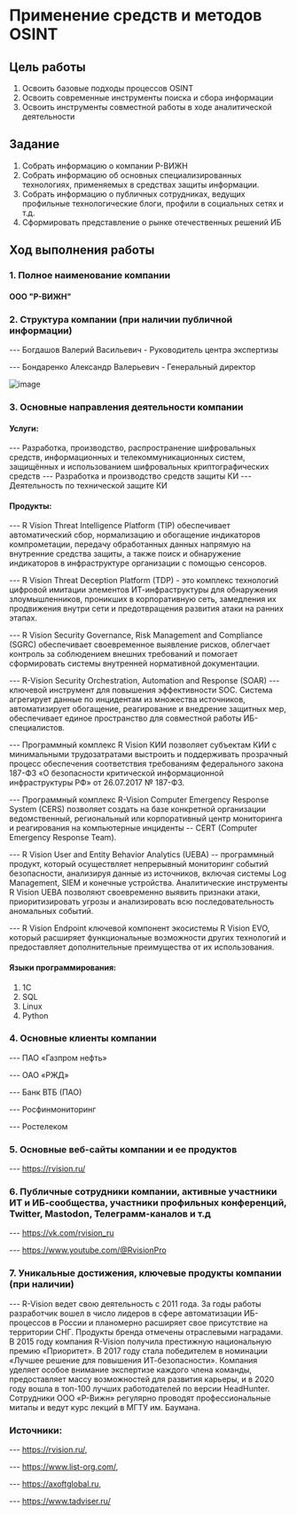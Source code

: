 # Применение средств и методов OSINT

## Цель работы

1.  Освоить базовые подходы процессов OSINT
2.  Освоить современные инструменты поиска и сбора информации
3.  Освоить инструменты совместной работы в ходе аналитической деятельности

## Задание

1.  Собрать информацию о компании Р-ВИЖН
2.  Собрать информацию об основных специализированных технологиях, применяемых в средствах защиты информации.
3.  Собрать информацию о публичных сотрудниках, ведущих профильные технологические блоги, профили в социальных сетях и т.д.
4.  Сформировать представление о рынке отечественных решений ИБ

## Ход выполнения работы

### 1. Полное наименование компании

#### ООО "Р-ВИЖН"

### 2. Структура компании (при наличии публичной информации)

--- Богдашов Валерий Васильевич - Руководитель центра экспертизы

--- Бондаренко Александр Валерьевич - Генеральный директор

![image](https://github.com/ice10bear/threat-hunting-/assets/90779324/f5cec3fb-699b-48fa-9775-00b3569e7687)

### 3. Основные направления деятельности компании

#### Услуги:

--- Разработка, производство, распространение шифровальных средств, информационных и телекоммуникационных систем, защищённых и использованием шифровальных криптографических средств --- Разработка и производство средств защиты КИ --- Деятельность по технической защите КИ

#### Продукты:

--- R Vision Threat Intelligence Platform (TIP) обеспечивает автоматический сбор, нормализацию и обогащение индикаторов компрометации, передачу обработанных данных напрямую на внутренние средства защиты, а также поиск и обнаружение индикаторов в инфраструктуре организации с помощью сенсоров.

--- R Vision Threat Deception Platform (TDP) - это комплекс технологий цифровой имитации элементов ИТ-инфраструктуры для обнаружения злоумышленников, проникших в корпоративную сеть, замедления их продвижения внутри сети и предотвращения развития атаки на ранних этапах.

--- R Vision Security Governance, Risk Management and Compliance (SGRC) обеспечивает своевременное выявление рисков, облегчает контроль за соблюдением внешних требований и помогает сформировать системы внутренней нормативной документации.

--- R-Vision Security Orchestration, Automation and Response (SOAR) --- ключевой инструмент для повышения эффективности SOC. Система агрегирует данные по инцидентам из множества источников, автоматизирует обогащение, реагирование и внедрение защитных мер, обеспечивает единое пространство для совместной работы ИБ-специалистов.

--- Программный комплекс R Vision КИИ позволяет субъектам КИИ с минимальными трудозатратами выстроить и поддерживать прозрачный процесс обеспечения соответствия требованиям федерального закона 187-ФЗ «О безопасности критической информационной инфраструктуры РФ» от 26.07.2017 № 187-ФЗ.

--- Программный комплекс R-Vision Computer Emergency Response System (CERS) позволяет создать на базе конкретной организации ведомственный, региональный или корпоративный центр мониторинга и реагирования на компьютерные инциденты -- CERT (Computer Emergency Response Team).

--- R Vision User and Entity Behavior Analytics (UEBA) -- программный продукт, который осуществляет непрерывный мониторинг событий безопасности, анализируя данные из источников, включая системы Log Management, SIEM и конечные устройства. Аналитические инструменты R Vision UEBA позволяют своевременно выявить признаки атаки, приоритизировать угрозы и анализировать всю последовательность аномальных событий.

--- R Vision Endpoint ключевой компонент экосистемы R Vision EVO, который расширяет функциональные возможности других технологий и предоставляет дополнительные преимущества от их использования.

#### Языки программирования:

1.  1C
2.  SQL
3.  Linux
4.  Python

### 4. Основные клиенты компании

--- ПАО «Газпром нефть»

--- ОАО «РЖД»

--- Банк ВТБ (ПАО)

--- Росфинмониторинг

--- Ростелеком

### 5. Основные веб-сайты компании и ее продуктов

--- https://rvision.ru/

### 6. Публичные сотрудники компании, активные участники ИТ и ИБ-сообщества, участники профильных конференций, Twitter, Mastodon, Телеграмм-каналов и т.д

--- https://vk.com/rvision_ru

--- https://www.youtube.com/@RvisionPro

### 7. Уникальные достижения, ключевые продукты компании (при наличии)

--- R-Vision ведет свою деятельность с 2011 года. За годы работы разработчик вошел в число лидеров в сфере автоматизации ИБ-процессов в России и планомерно расширяет свое присутствие на территории СНГ. Продукты бренда отмечены отраслевыми наградами. В 2015 году компания R-Vision получила престижную национальную премию «Приоритет». В 2017 году стала победителем в номинации «Лучшее решение для повышения ИТ-безопасности». Компания уделяет особое внимание экспертизе каждого члена команды, предоставляет массу возможностей для развития карьеры, и в 2020 году вошла в топ-100 лучших работодателей по версии HeadHunter. Сотрудники ООО «Р-Вижн» регулярно проводят профессиональные митапы и ведут курс лекций в МГТУ им. Баумана.

### Источники:

--- https://rvision.ru/,

--- https://www.list-org.com/,

--- https://axoftglobal.ru,

--- https://www.tadviser.ru/
